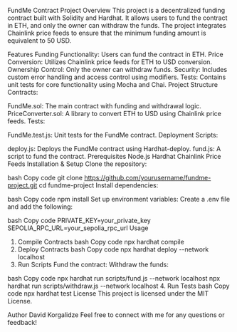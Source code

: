 FundMe Contract Project
Overview
This project is a decentralized funding contract built with Solidity and Hardhat. It allows users to fund the contract in ETH, and only the owner can withdraw the funds. The project integrates Chainlink price feeds to ensure that the minimum funding amount is equivalent to 50 USD.

Features
Funding Functionality: Users can fund the contract in ETH.
Price Conversion: Utilizes Chainlink price feeds for ETH to USD conversion.
Ownership Control: Only the owner can withdraw funds.
Security: Includes custom error handling and access control using modifiers.
Tests: Contains unit tests for core functionality using Mocha and Chai.
Project Structure
Contracts:

FundMe.sol: The main contract with funding and withdrawal logic.
PriceConverter.sol: A library to convert ETH to USD using Chainlink price feeds.
Tests:

FundMe.test.js: Unit tests for the FundMe contract.
Deployment Scripts:

deploy.js: Deploys the FundMe contract using Hardhat-deploy.
fund.js: A script to fund the contract.
Prerequisites
Node.js
Hardhat
Chainlink Price Feeds
Installation & Setup
Clone the repository:

bash
Copy code
git clone https://github.com/yourusername/fundme-project.git
cd fundme-project
Install dependencies:

bash
Copy code
npm install
Set up environment variables: Create a .env file and add the following:

bash
Copy code
PRIVATE_KEY=your_private_key
SEPOLIA_RPC_URL=your_sepolia_rpc_url
Usage

1. Compile Contracts
   bash
   Copy code
   npx hardhat compile
2. Deploy Contracts
   bash
   Copy code
   npx hardhat deploy --network localhost
3. Run Scripts
   Fund the contract:
   Withdraw the funds:

bash
Copy code
npx hardhat run scripts/fund.js --network localhost
npx hardhat run scripts/withdraw.js --network localhost 4. Run Tests
bash
Copy code
npx hardhat test
License
This project is licensed under the MIT License.

Author
David Korgalidze
Feel free to connect with me for any questions or feedback!

```

```
